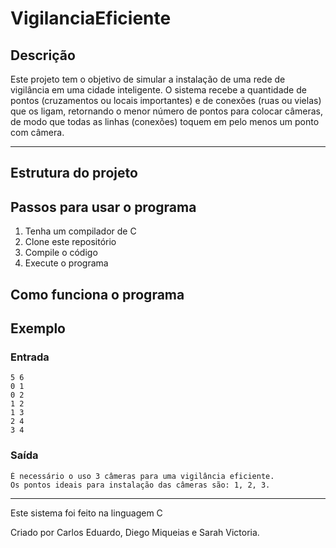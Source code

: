 # VigilanciaEficiente

## Descrição

Este projeto tem o objetivo de simular a instalação de uma rede de vigilância em uma cidade inteligente. O sistema recebe a quantidade de pontos (cruzamentos ou locais importantes) e de conexões (ruas ou vielas) que os ligam, retornando o menor número de pontos para colocar câmeras, de modo que todas as linhas (conexões) toquem em pelo menos um ponto com câmera.

---

## Estrutura do projeto


## Passos para usar o programa

1. Tenha um compilador de C
2. Clone este repositório
3. Compile o código
4. Execute o programa

## Como funciona o programa


## Exemplo
### Entrada

```
5 6
0 1
0 2
1 2
1 3
2 4
3 4
```

### Saída

```
É necessário o uso 3 câmeras para uma vigilância eficiente.
Os pontos ideais para instalação das câmeras são: 1, 2, 3.
```
---

Este sistema foi feito na linguagem C

Criado por Carlos Eduardo, Diego Miqueias e Sarah Victoria.
